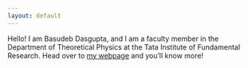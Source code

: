 ```yaml
---
layout: default
---
```


<div class="lead pretty-links">
  
  Hello! I am Basudeb Dasgupta, and I am a faculty member in the Department of Theoretical Physics at the Tata Institute of Fundamental Research. Head over to [my webpage](https://www.bdasgupta.com) and you’ll know more!
  
</div>
  
